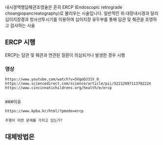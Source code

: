 내시경역행담췌관조영술은 흔히 ERCP (Endoscopic retrograde choangiopancreatography)로 불리우는 시술입니다. 일반적인 위·대장내시경과 달리 십이지장경과 방사선투시기를 이용하여 십이지장 유두부를 통해 담관 및 췌관을 조영하고 검사하는 시술


## ERCP 시행
ERCP는 담관 및 췌관과 연관된 질환이 의심되거나 발생한 경우 시행


### 영상
```
https://www.youtube.com/watch?v=5VgoDJ31V_0
https://www.sciencedirect.com/science/article/pii/S221209711370222X
https://www.cincinnatichildrens.org/health/e/ercp


```

###이유
```
https://www.kpba.kr/html/?pmode=ercp

주행이 어떤 문제를 가지고 있는가?
```

## 대체방법은

```


```
